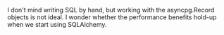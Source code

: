 I don't mind writing SQL by hand, but working with the asyncpg.Record objects
is not ideal.  I wonder whether the performance benefits hold-up when we start
using SQLAlchemy.
